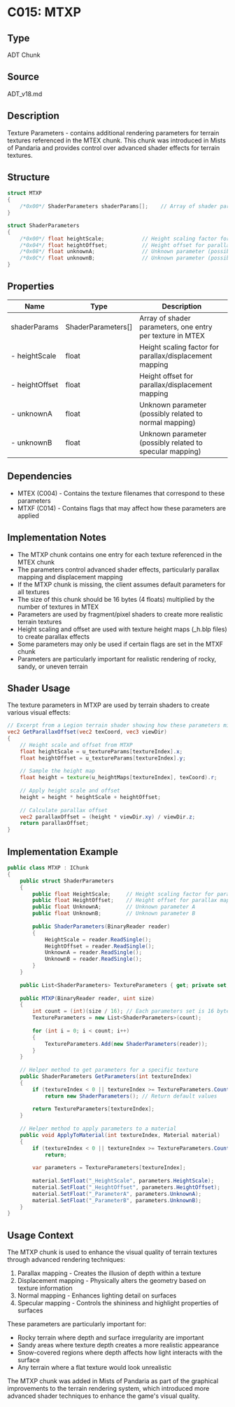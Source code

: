 # C015: MTXP

## Type
ADT Chunk

## Source
ADT_v18.md

## Description
Texture Parameters - contains additional rendering parameters for terrain textures referenced in the MTEX chunk. This chunk was introduced in Mists of Pandaria and provides control over advanced shader effects for terrain textures.

## Structure
```csharp
struct MTXP
{
    /*0x00*/ ShaderParameters shaderParams[];    // Array of shader parameters for each texture in MTEX
}

struct ShaderParameters
{
    /*0x00*/ float heightScale;            // Height scaling factor for parallax/displacement mapping
    /*0x04*/ float heightOffset;           // Height offset for parallax/displacement mapping
    /*0x08*/ float unknownA;               // Unknown parameter (possibly related to normal mapping)
    /*0x0C*/ float unknownB;               // Unknown parameter (possibly related to specular mapping)
}
```

## Properties
| Name | Type | Description |
|------|------|-------------|
| shaderParams | ShaderParameters[] | Array of shader parameters, one entry per texture in MTEX |
| - heightScale | float | Height scaling factor for parallax/displacement mapping |
| - heightOffset | float | Height offset for parallax/displacement mapping |
| - unknownA | float | Unknown parameter (possibly related to normal mapping) |
| - unknownB | float | Unknown parameter (possibly related to specular mapping) |

## Dependencies
- MTEX (C004) - Contains the texture filenames that correspond to these parameters
- MTXF (C014) - Contains flags that may affect how these parameters are applied

## Implementation Notes
- The MTXP chunk contains one entry for each texture referenced in the MTEX chunk
- The parameters control advanced shader effects, particularly parallax mapping and displacement mapping
- If the MTXP chunk is missing, the client assumes default parameters for all textures
- The size of this chunk should be 16 bytes (4 floats) multiplied by the number of textures in MTEX
- Parameters are used by fragment/pixel shaders to create more realistic terrain textures
- Height scaling and offset are used with texture height maps (_h.blp files) to create parallax effects
- Some parameters may only be used if certain flags are set in the MTXF chunk
- Parameters are particularly important for realistic rendering of rocky, sandy, or uneven terrain

## Shader Usage
The texture parameters in MTXP are used by terrain shaders to create various visual effects:

```glsl
// Excerpt from a Legion terrain shader showing how these parameters might be used
vec2 GetParallaxOffset(vec2 texCoord, vec3 viewDir)
{
    // Height scale and offset from MTXP
    float heightScale = u_textureParams[textureIndex].x;
    float heightOffset = u_textureParams[textureIndex].y;
    
    // Sample the height map
    float height = texture(u_heightMaps[textureIndex], texCoord).r;
    
    // Apply height scale and offset
    height = height * heightScale + heightOffset;
    
    // Calculate parallax offset
    vec2 parallaxOffset = (height * viewDir.xy) / viewDir.z;
    return parallaxOffset;
}
```

## Implementation Example
```csharp
public class MTXP : IChunk
{
    public struct ShaderParameters
    {
        public float HeightScale;     // Height scaling factor for parallax mapping
        public float HeightOffset;    // Height offset for parallax mapping
        public float UnknownA;        // Unknown parameter A
        public float UnknownB;        // Unknown parameter B
        
        public ShaderParameters(BinaryReader reader)
        {
            HeightScale = reader.ReadSingle();
            HeightOffset = reader.ReadSingle();
            UnknownA = reader.ReadSingle();
            UnknownB = reader.ReadSingle();
        }
    }
    
    public List<ShaderParameters> TextureParameters { get; private set; }
    
    public MTXP(BinaryReader reader, uint size)
    {
        int count = (int)(size / 16); // Each parameters set is 16 bytes (4 floats)
        TextureParameters = new List<ShaderParameters>(count);
        
        for (int i = 0; i < count; i++)
        {
            TextureParameters.Add(new ShaderParameters(reader));
        }
    }
    
    // Helper method to get parameters for a specific texture
    public ShaderParameters GetParameters(int textureIndex)
    {
        if (textureIndex < 0 || textureIndex >= TextureParameters.Count)
            return new ShaderParameters(); // Return default values
            
        return TextureParameters[textureIndex];
    }
    
    // Helper method to apply parameters to a material
    public void ApplyToMaterial(int textureIndex, Material material)
    {
        if (textureIndex < 0 || textureIndex >= TextureParameters.Count)
            return;
            
        var parameters = TextureParameters[textureIndex];
        
        material.SetFloat("_HeightScale", parameters.HeightScale);
        material.SetFloat("_HeightOffset", parameters.HeightOffset);
        material.SetFloat("_ParameterA", parameters.UnknownA);
        material.SetFloat("_ParameterB", parameters.UnknownB);
    }
}
```

## Usage Context
The MTXP chunk is used to enhance the visual quality of terrain textures through advanced rendering techniques:

1. Parallax mapping - Creates the illusion of depth within a texture
2. Displacement mapping - Physically alters the geometry based on texture information
3. Normal mapping - Enhances lighting detail on surfaces
4. Specular mapping - Controls the shininess and highlight properties of surfaces

These parameters are particularly important for:
- Rocky terrain where depth and surface irregularity are important
- Sandy areas where texture depth creates a more realistic appearance
- Snow-covered regions where depth affects how light interacts with the surface
- Any terrain where a flat texture would look unrealistic

The MTXP chunk was added in Mists of Pandaria as part of the graphical improvements to the terrain rendering system, which introduced more advanced shader techniques to enhance the game's visual quality. 